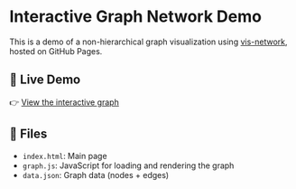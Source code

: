 # Interactive Graph Network Demo

This is a demo of a non-hierarchical graph visualization using [vis-network](https://visjs.github.io/vis-network/), hosted on GitHub Pages.

## 🔗 Live Demo

👉 [View the interactive graph](https://yourusername.github.io/graph-network-demo/)

## 📁 Files

- `index.html`: Main page
- `graph.js`: JavaScript for loading and rendering the graph
- `data.json`: Graph data (nodes + edges)
